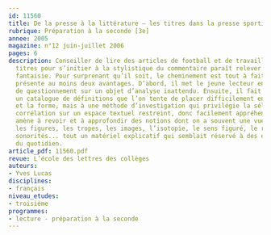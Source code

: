```yaml
---
id: 11560
title: De la presse à la littérature – les titres dans la presse sportive
rubrique: Préparation à la seconde [3e]
annee: 2005
magazine: n°12 juin-juillet 2006
pages: 6
description: Conseiller de lire des articles de football et de travailler sur les
  titres pour s’initier à la stylistique du commentaire paraît relever de la pure
  fantaisie. Pour surprenant qu’il soit, le cheminement est tout à fait sérieux et
  présente au moins deux avantages. D’abord, il met le jeune lecteur en situation
  de questionnement sur un objet d’analyse inattendu. Ensuite, il fait appel non à
  un catalogue de définitions que l’on tente de placer difficilement entre le fond
  et la forme, mais à une méthode d’investigation qui privilégie la sélection et la
  corrélation sur un espace textuel restreint, donc facilement appréhendable. L’exercice
  amène à revoir et à approfondir des notions dont on a souvent une vue disparate – 
  les figures, les tropes, les images, l’isotopie, le sens figuré, le rythme et les
  sonorités... tout un matériel explicatif qui semblait réservé à des énoncés éloignés
  du quotidien.
article_pdf: 11560.pdf
revue: L’école des lettres des collèges
auteurs:
- Yves Lucas
disciplines:
- français
niveau_etudes:
- troisième
programmes:
- lecture - préparation à la seconde
---
```

